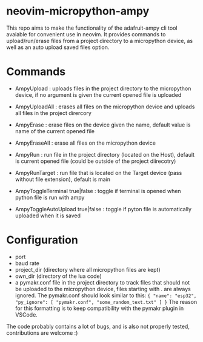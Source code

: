 # neovim-micropython-ampy

This repo aims to make the functionality of the adafruit-ampy cli tool avaiable for convenient use in neovim. 
It provides commands to upload/run/erase files from a project directory to a micropython device, as well as an auto upload saved files option.

# Commands
- AmpyUpload <args>    : uploads files in the project directory to the micropython device, if no argument is given the current opened file is uploaded
- AmpyUploadAll        : erases all files on the micropython device and uploads all files in the project dirercory
- AmpyErase <args>     : erase files on the device given the name, default value is name of the current opened file
- AmpyEraseAll         : erase all files on the micropython device
- AmpyRun <arg>        : run file in the project directory (located on the Host), default is current opened file (could be outside of the project diirecotry)
- AmpyRunTarget <arg>  : run file that is located on the Target device (pass without file extension), default is main

- AmpyToggleTerminal true|false    : toggle if terminal is opened when python file is run with ampy
- AmpyToggleAutoUpload true|false  : toggle if pyton file is automatically uploaded when it is saved

# Configuration
- port
- baud rate
- project_dir (directory where all micropython files are kept)
- own_dir (directory of the lua code)
- a pymakr.conf file in the project directory to track files that should not be uploaded to the micropython device, files starting with . are always ignored.
The pymakr.conf should look similar to this:
`{
    "name": "esp32",
    "py_ignore": [
        "pymakr.conf",
        "some_random_text.txt"
    ]
}`
The reason for this formatting is to keep compatibility with the pymakr plugin in VSCode.

The code probably contains a lot of bugs, and is also not properly tested, contributions are welcome :)
